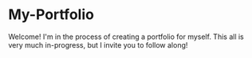 # My-Portfolio

Welcome! I'm in the process of creating a portfolio for myself. This all is very much in-progress, but I invite you to follow along!
